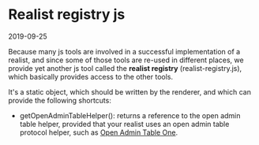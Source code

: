 Realist registry js
===================
2019-09-25



Because many js tools are involved in a successful implementation of a realist,
and since some of those tools are re-used in different places, we provide
yet another js tool called the **realist registry** (realist-registry.js), which basically
provides access to the other tools.


It's a static object, which should be written by the renderer,
and which can provide the following shortcuts:


- getOpenAdminTableHelper(): returns a reference to the open admin table helper, provided
        that your realist uses an open admin table protocol helper, such as [Open Admin Table One](https://github.com/lingtalfi/Light_Realist/blob/master/doc/pages/older/open-admin-table-helper-implementation-notes.md).
          